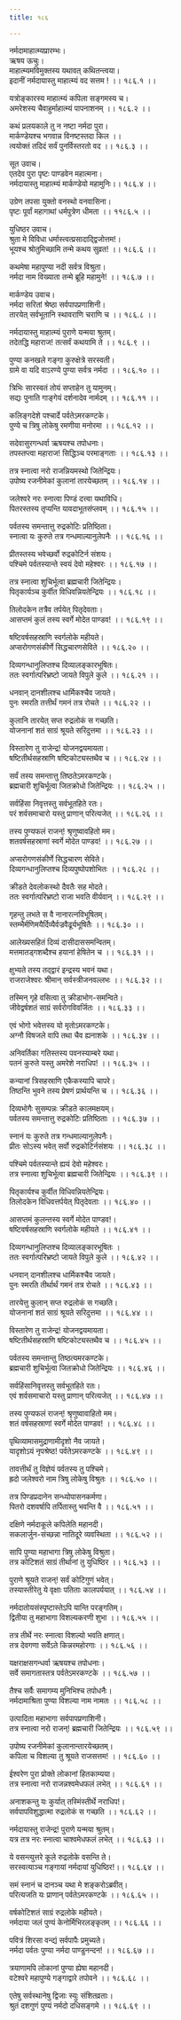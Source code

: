 ```yaml
---
title: १८६

---
```

नर्मदामाहात्म्यप्रारम्भः।  
ऋषय ऊचुः।  
माहात्म्यमविमुक्तस्य यथावत् कथितन्त्वया।  
इदानीं नर्मदायास्तु माहात्म्यं वद सत्तम ! ।। १८६.१ ।।  
  
यत्रोङ्कारस्य माहात्म्यं कपिला सङ्गमस्य च।  
अमरेशस्य चैवाहुर्माहात्म्यं पापनाशनम् ।। १८६.२ ।।  
  
कथं प्रलयकाले तु न नष्टा नर्मदा पुरा।  
मार्कण्डेयश्च भगवान्न विनष्टस्तदा किल ।।  
त्वयोक्तं तदिदं सर्वं पुनर्विस्तरतो वद ।। १८६.३ ।।  
  
सूत उवाच।  
एतदेव पुरा पृष्टः पाण्डवेन महात्मना।  
नर्मदायास्तु माहात्म्यं मार्कण्डेयो महामुनिः।। १८६.४ ।।  
  
उग्रेण तपसा युक्तो वनस्थो वनवासिना।  
पृष्टः पूर्वां महागाथां धर्मपुत्रेण धीमता ।। ११८६.५ ।।  
  
युधिष्ठर उवाच।  
श्रुता मे विविधा धर्मास्त्वत्प्रसादाद्द्विजोत्तम!।  
भूयश्च श्रोतुमिच्छामि तन्मे कथय सुव्रत! ।। १८६.६ ।।  
  
कथमेषा महापुण्या नदी सर्वत्र विश्रुता।  
नर्मदा नाम विख्याता तन्मे ब्रूहि महामुने! ।। १८६.७ ।।  
  
मार्कण्डेय उवाच।  
नर्मदा सरितां श्रेष्ठा सर्वपापप्रणाशिनी।  
तारयेत् सर्वभूतानि स्थावराणि चराणि च ।। १८६.८ ।।  
  
नर्मदायास्तु माहात्म्यं पुराणे यन्मया श्रुतम्।  
तदेतद्धि महाराज! तत्सर्वं कथयामि ते ।। १८६.९ ।।  
  
पुण्या कनखले गङ्गा कुरुक्षेत्रे सरस्वती।  
ग्रामे वा यदि वाऽरण्ये पुण्या सर्वत्र नर्मदा ।। १८६.१० ।।  
  
त्रिभिः सारस्वतं तोयं सप्ताहेन तु यामुनम्।  
सद्यः पुनाति गाङ्गेयं दर्शनादेव नार्मदम् ।। १८६.११ ।।  
  
कलिङ्गदेशे पश्चार्दे पर्वतेऽमरकण्टके।  
पुण्ये च त्रिषु लोकेषु रमणीया मनोरमा ।। १८६.१२ ।।  
  
सदेवासुरगन्धर्वा ऋषयश्च तपोधनाः।  
तपस्तप्त्वा महाराज! सिद्धिञ्च परमाङ्गताः ।। १८६.१३ ।।  
  
तत्र स्नात्वा नरो राजन्नियमस्थो जितेन्द्रियः।  
उपोष्य रजनीमेकां कुलानां तारयेच्छतम् ।। १८६.१४ ।।  
  
जलेश्वरे नरः स्नात्वा पिण्डं दत्त्वा यथाविधि।  
पितरस्तस्य तृप्यन्ति यावदाभूतसंप्लवम् ।। १८६.१५ ।।  
  
पर्वतस्य समन्तात्तु रुद्रकोटिः प्रतिष्ठिता।  
स्नात्वा यः कुरुते तत्र गन्धमाल्यानुलेपनैः ।। १८६.१६ ।।  
  
प्रीतस्तस्य भवेच्छर्वो रुद्रकोटिर्न संशयः।  
पश्चिमे पर्वतस्यान्ते स्वयं देवो महेश्वरः ।। १८६.१७ ।।  
  
तत्र स्नात्वा शुचिर्भूत्वा ब्रह्मचारी जितेन्द्रियः।  
पितृकार्यञ्च कुर्वीत विधिवन्नियतेन्द्रियः ।। १८६.१८ ।।  
  
तिलोदकेन तत्रैव तर्पयेत् पितृदेवताः।  
आसप्तमं कुलं तस्य स्वर्गे मोदेत पाण्डव! ।। १८६.१९ ।।  
  
षष्टिवर्षसहस्राणि स्वर्गलोके महीयते।  
अप्सरोगणसंकीर्णे सिद्धचारणसेविते ।। १८६.२० ।।  
  
दिव्यगन्धानुलिप्तश्च दिव्यालङ्कारभूषितः।  
ततः स्वर्गात्परिभ्रष्टो जायते विपुले कुले ।। १८६.२१ ।।  
  
धनवान् दानशीलश्च धार्मिकश्चैव जायते।  
पुनः स्मरति तत्तीर्थं गमनं तत्र रोचते ।। १८६.२२ ।।  
  
कुलानि तारयेत् सप्त रुद्रलोकं स गच्छति।  
योजनानां शतं साग्रं श्रूयते सरिदुत्तमा ।। १८६.२३ ।।  
  
विस्तारेण तु राजेन्द्र! योजनद्वयमायता।  
षष्टितीर्थसहस्राणि षष्टिकोट्यस्तथैव च ।। १८६.२४ ।।  
  
सर्वं तस्य समन्तात्तु तिष्ठतेऽमरकण्टके।  
ब्रह्मचारी शुचिर्भूत्वा जितक्रोधो जितेन्द्रियः ।। १८६.२५ ।।  
  
सर्वहिंसा निवृत्तस्तु सर्वभूतहिते रतः।  
परं शर्वसमाचारो यस्तु प्राणान् परित्यजेत् ।। १८६.२६ ।।  
  
तस्य पुण्यफलं राजन्! श्रृणुष्वावहितो मम।  
शतवर्षसहस्राणां स्वर्गे मोदेत पाण्डव! ।। १८६.२७ ।।  
  
अप्सरोगणसंकीर्णे सिद्धचारण सेविते।  
दिव्यगन्धानुलिप्तश्च दिव्यपुष्पोपशोभितः ।। १८६.२८ ।।  
  
क्रीडते देवलोकस्थो दैवतैः सह मोदते।  
ततः स्वर्गात्परिभ्रष्टो राजा भवति वीर्यवान् ।। १८६.२९ ।।  
  
गृहन्तु लभते स वै नानारत्नविभूषितम्।  
स्तम्भैर्मणिमयैर्दिव्यैर्वज्रवैढूर्यभूषितैः ।। १८६.३० ।।  
  
आलेख्यसहितं दिव्यं दासीदाससमन्वितम्।  
मत्तमातड्गशब्दैश्च हयानां हेषितेन च ।। १८६.३१ ।।  
  
क्षुभ्यते तस्य तद्द्वारं इन्द्रस्य भवनं यथा।  
राजराजेश्वरः श्रीमान् सर्वस्त्रीजनवल्लभः ।। १८६.३२ ।।  
  
तस्मिन् गृहे वसित्वा तु क्रीडाभोग-समन्विते।  
जीवेद्वर्षशतं साग्रं सर्वरोगविवर्जितः ।। १८६.३३ ।।  
  
एवं भोगो भवेत्तस्य यो मृतोऽमरकण्टके।  
अग्नौ विषजले वापि तथा चैव ह्यनाशके ।। १८६.३४ ।।  
  
अनिवर्तिका गतिस्तस्य पवनस्याम्बरे यथा।  
पतनं कुरुते यस्तु अमरेशे नराधिप! ।। १८६.३५ ।।  
  
कन्यानां त्रिसहस्राणि एकैकस्यापि चापरे।  
तिष्ठन्ति भुवने तस्य प्रेषणं प्रार्थयन्ति च ।। १८६.३६ ।।  
  
दिव्यभोगैः सुसम्पन्नः क्रीडते कालमक्षयम्।  
पर्वतस्य समन्तात्तु रुद्रकोटिः प्रतिष्ठिताः ।। १८६.३७ ।।  
  
स्नानं यः कुरुते तत्र गन्धमाल्यानुलेपनैः।  
प्रीतः सोऽस्य भवेत् सर्वो रुद्रकोटिर्नसंशयः ।। १८६.३८ ।।  
  
पश्चिमे पर्वतस्यान्ते ह्ययं देवो महेश्वरः।  
तत्र स्नात्वा शुचिर्भूत्वा ब्रह्मचारी जितेन्द्रियः ।। १८६.३९ ।।  
  
पितृकार्यश्च कुर्वीत विधिवन्नियतेन्द्रियः।  
तिलोदकेन विधिवत्तर्पयेत् पितृदेवताः ।। १८६.४० ।।  
  
आसप्तमं कुलन्तस्य स्वर्गे मोदेत पाण्डव!।  
षष्टिवर्षसहस्राणि स्वर्गलोके महीयते ।। १८६.४१ ।।  
  
दिव्यगन्धानुलिप्तश्च दिव्यालङ्कारभूषितः ।  
ततः स्वर्गात्परिभ्रष्टो जायते विपुले कुले ।। १८६.४२ ।।  
  
धनवान् दानशीलश्च धार्मिकश्चैव जायते।  
पुनः स्मरति तीर्थार्थं गमनं तत्र रोचते ।। १८६.४३ ।।  
  
तारयेत्तु कुलान् सप्त रुद्रलोकं स गच्छति।  
योजनानां शतं साग्रं श्रूयते सरिदुत्तमा ।। १८६.४४ ।।  
  
विस्तारेण तु राजेन्द्र! योजनद्वयमायता।  
षष्टितीर्थसहस्राणि षष्टिकोट्यस्तथैव च ।। १८६.४५ ।।  
  
पर्वतस्य समन्तान्तु तिष्ठत्यमरकण्टके।  
ब्रह्मचारी शुचिर्भूत्वा जितक्रोधो जितेन्द्रियः ।। १८६.४६ ।।  
  
सर्वहिंसानिवृत्तस्तु सर्वभूतहिते रतः।  
एवं शर्वसमाचारो यस्तु प्राणान् परित्यजेत् ।। १८६.४७ ।।  
  
तस्य पुण्यफलं राजन्! श्रृणुष्वावाहितो मम।  
शतं वर्षसहस्राणां स्वर्गे मोदेत पाण्डव! ।। १८६.४८ ।।  
  
पृथिव्यामासमुद्राणामीदृशो नैव जायते।  
यादृशोऽयं नृपश्रेष्ठ! पर्वतेऽमरकण्टके ।। १८६.४९ ।।  
  
तावत्तीर्थं तु विज्ञेयं पर्वतस्य तु पश्चिमे।  
ह्रदो जलेश्वरो नाम त्रिषु लोकेषु विश्रुतः ।। १८६.५० ।।  
  
तत्र पिण्डप्रदानेन सन्ध्योपासनकर्मणा।  
पितरो दशवर्षापि तर्पितास्तु भवन्ति वै ।। १८६.५१ ।।  
  
दक्षिणे नर्मदाकूले कपिलेति महानदी।  
सकलार्जुन-संच्छन्ना नातिदूरे व्यवस्थिता ।। १८६.५२ ।।  
  
सापि पुण्या महाभागा त्रिषु लोकेषु विश्रुता।  
तत्र कोटिशतं साग्रं तीर्थानां तु युधिष्ठिर ।। १८६.५३ ।।  
  
पुराणे श्रूयते राजन्! सर्वं कोटिगुणं भवेत्।  
तस्यास्तीरेतु ये वृक्षाः पतिताः कालपर्ययात् ।। १८६.५४ ।।  
  
नर्मदातोयसंस्पृष्टास्तेऽपि यान्ति परङ्गतिम्।  
द्वितीया तु महाभागा विशल्यकरणी शुभा ।। १८६.५५ ।।  
  
तत्र तीर्थे नरः स्नात्वा विशल्यो भवति क्षणात्।  
तत्र देवगणा सर्वेऽते किन्नरमहोरगाः ।। १८६.५६ ।।  
  
यक्षराक्षसगन्धर्वा ऋषयश्च तपोधनाः।  
सर्वे समागतास्तत्र पर्वतेऽमरकण्टके ।। १८६.५७ ।।  
  
तैश्च सर्वैः समागम्य मुनिभिश्च तपोधनैः।  
नर्मदामाश्रिता पुण्या विशल्या नाम नामतः ।। १८६.५८ ।।  
  
उत्पादिता महाभागा सर्वपापप्रणाशिनी।  
तत्र स्नात्वा नरो राजन्! ब्रह्मचारी जितेन्द्रियः ।। १८६.५९ ।।  
  
उपोष्य रजनीमेकां कुलानान्तारयेच्छतम्।  
कपिला च विशल्या तु श्रूयते राजसत्तम! ।। १८६.६० ।।  
  
ईश्वरेण पुरा प्रोक्ते लोकानां हितकाम्यया।  
तत्र स्नात्वा नरो राजन्नश्वमेधफलं लभेत् ।। १८६.६१ ।।  
  
अनाशकन्तु यः कुर्यात् तस्मिंस्तीर्थे नराधिप!।  
सर्वपापविशुद्धात्मा रुद्रलोकं स गच्छति ।। १८६.६२ ।।  
  
नर्मदायास्तु राजेन्द्र! पुराणे यन्मया श्रुतम्।  
यत्र तत्र नरः स्नात्वा चाश्वमेधफलं लभेत् ।। १८६.६३ ।।  
  
ये वसन्त्युत्तरे कूले रुद्रलोके वसन्ति ते।  
सरस्वत्याञ्च गङ्गायां नर्मदायां युधिष्ठिर!।। १८६.६४ ।।  
  
समं स्नानं च दानञ्च यथा मे शङ्करोऽब्रवीत्।  
परित्यजति यः प्राणान् पर्वतेऽमरकण्टके ।। १८६.६५ ।।  
  
वर्षकोटिशतं साग्रं रुद्रलोके महीयते।  
नर्मदाया जलं पुण्यं केनोर्मिभिरलङ्कृतम् ।। १८६.६६ ।।  
  
पवित्रं शिरसा वन्द्यं सर्वपापैः प्रमुच्यते।  
नर्मदा पर्वतः पुण्या नर्मदा पाण्डुनन्दन! ।। १८६.६७ ।।  
  
त्रयाणामपि लोकानां पुण्या ह्येषा महानदी।  
वटेश्वरे महापुण्ये गङ्गाद्वारे तपोवने ।। १८६.६८ ।।  
  
एतेषु सर्वस्थानेषु द्विजाः स्युः संशितव्रताः।  
श्रुतं दशगुणं पुण्यं नर्मदो दधिसङ्गमे ।। १८६.६९ ।।